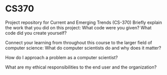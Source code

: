 # CS370
Project repository for Current and Emerging Trends (CS-370)
Briefly explain the work that you did on this project: What code were you given? What code did you create yourself?

Connect your learning from throughout this course to the larger field of computer science:
What do computer scientists do and why does it matter?

How do I approach a problem as a computer scientist?

What are my ethical responsibilities to the end user and the organization?
